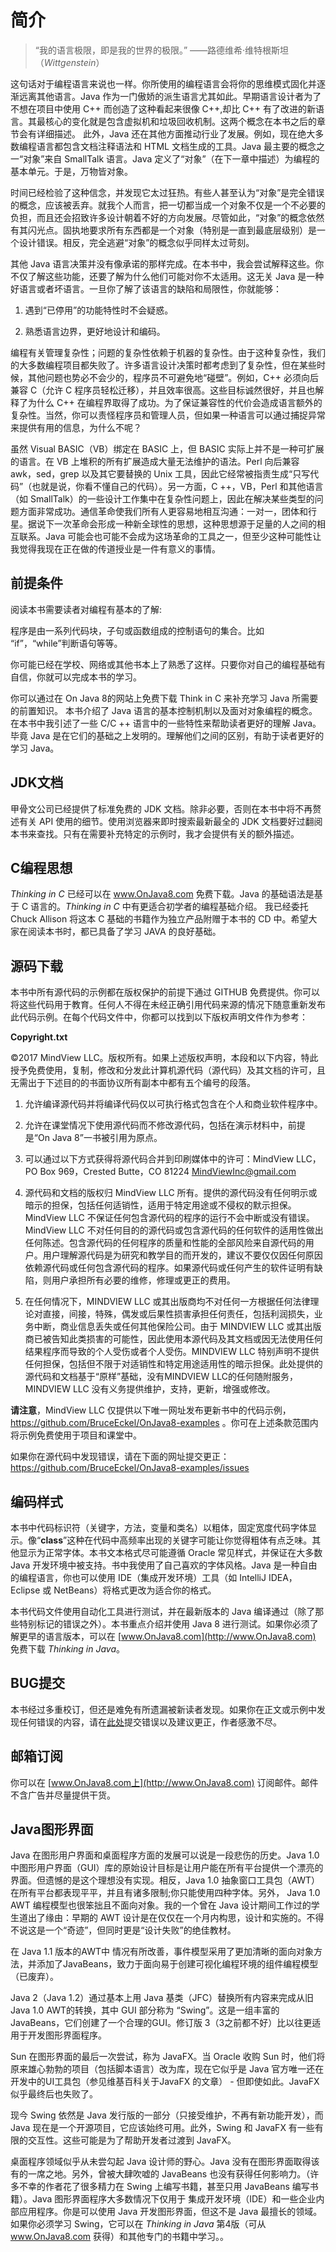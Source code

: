
# 简介

> “我的语言极限，即是我的世界的极限。” ——路德维希·维特根斯坦（*Wittgenstein*）

这句话对于编程语言来说也一样。你所使用的编程语言会将你的思维模式固化并逐渐远离其他语言。Java 作为一门傲娇的派生语言尤其如此。早期语言设计者为了不想在项目中使用 C++ 而创造了这种看起来很像 C++,却比 C++ 有了改进的新语言。其最核心的变化就是包含虚拟机和垃圾回收机制。这两个概念在本书之后的章节会有详细描述。 此外，Java 还在其他方面推动行业了发展。例如，现在绝大多数编程语言都包含文档注释语法和 HTML 文档生成的工具。Java 最主要的概念之一“对象”来自 SmallTalk 语言。Java 定义了“对象”（在下一章中描述）为编程的基本单元。于是，万物皆对象。

时间已经检验了这种信念，并发现它太过狂热。有些人甚至认为“对象”是完全错误的概念，应该被丢弃。就我个人而言，把一切都当成一个对象不仅是一个不必要的负担，而且还会招致许多设计朝着不好的方向发展。尽管如此，“对象”的概念依然有其闪光点。固执地要求所有东西都是一个对象（特别是一直到最底层级别）是一个设计错误。相反，完全逃避“对象”的概念似乎同样太过苛刻。

其他 Java 语言决策并没有像承诺的那样完成。在本书中，我会尝试解释这些。你不仅了解这些功能，还要了解为什么他们可能对你不太适用。这无关 Java 是一种好语言或者坏语言。一旦你了解了该语言的缺陷和局限性，你就能够：

1. 遇到“已停用”的功能特性时不会疑惑。

2. 熟悉语言边界，更好地设计和编码。

编程有关管理复杂性；问题的复杂性依赖于机器的复杂性。由于这种复杂性，我们的大多数编程项目都失败了。许多语言设计决策时都考虑到了复杂性，但在某些时候，其他问题也势必不会少的，程序员不可避免地“碰壁”。例如，C++ 必须向后兼容 C（允许 C 程序员轻松迁移），并且效率很高。这些目标诚然很好，并且也解释了为什么 C++ 在编程界取得了成功。为了保证兼容性的代价会造成语言额外的复杂性。当然，你可以责怪程序员和管理人员，但如果一种语言可以通过捕捉异常来提供有用的信息，为什么不呢？

虽然 Visual BASIC（VB）绑定在 BASIC 上，但 BASIC 实际上并不是一种可扩展的语言。在 VB 上堆积的所有扩展造成大量无法维护的语法。Perl 向后兼容 awk，sed，grep 以及其它要替换的 Unix 工具，因此它经常被指责生成“只写代码”（也就是说，你看不懂自己的代码）。另一方面，C ++，VB，Perl 和其他语言（如 SmallTalk）的一些设计工作集中在复杂性问题上，因此在解决某些类型的问题方面非常成功。通信革命使我们所有人更容易地相互沟通：一对一，团体和行星。据说下一次革命会形成一种新全球性的思想，这种思想源于足量的人之间的相互联系。Java 可能会也可能不会成为这场革命的工具之一，但至少这种可能性让我觉得我现在正在做的传道授业是一件有意义的事情。




## 前提条件

阅读本书需要读者对编程有基本的了解:

程序是由一系列代码块，子句或函数组成的控制语句的集合。比如 “if”，“while”判断语句等等。

你可能已经在学校、网络或其他书本上了熟悉了这样。只要你对自己的编程基础有自信，你就可以完成本书的学习。

你可以通过在 On Java 8的网站上免费下载 Think in C 来补充学习 Java 所需要的前置知识。 本书介绍了 Java 语言的基本控制机制以及面对对象编程的概念。在本书中我引述了一些 C/C ++ 语言中的一些特性来帮助读者更好的理解 Java。 毕竟 Java 是在它们的基础之上发明的。理解他们之间的区别，有助于读者更好的学习 Java。 


## JDK文档

甲骨文公司已经提供了标准免费的 JDK 文档。除非必要，否则在本书中将不再赘述有关 API 使用的细节。使用浏览器来即时搜索最新最全的 JDK 文档要好过翻阅本书来查找。只有在需要补充特定的示例时，我才会提供有关的额外描述。


## C编程思想

*Thinking in C* 已经可以在 www.OnJava8.com 免费下载。Java 的基础语法是基于 C 语言的。*Thinking in C* 中有更适合初学者的编程基础介绍。 我已经委托 Chuck Allison 将这本 C 基础的书籍作为独立产品附赠于本书的 CD 中。希望大家在阅读本书时，都已具备了学习 JAVA 的良好基础。


## 源码下载

本书中所有源代码的示例都在版权保护的前提下通过 GITHUB 免费提供。你可以将这些代码用于教育。任何人不得在未经正确引用代码来源的情况下随意重新发布此代码示例。在每个代码文件中，你都可以找到以下版权声明文件作为参考：

**Copyright.txt**

©2017 MindView LLC。版权所有。如果上述版权声明，本段和以下内容，特此授予免费使用，复制，修改和分发此计算机源代码（源代码）及其文档的许可，且无需出于下述目的的书面协议所有副本中都有五个编号的段落。

1. 允许编译源代码并将编译代码仅以可执行格式包含在个人和商业软件程序中。

2. 允许在课堂情况下使用源代码而不修改源代码，包括在演示材料中，前提是“On Java 8”一书被引用为原点。

3. 可以通过以下方式获得将源代码合并到印刷媒体中的许可：MindView LLC，PO Box 969，Crested Butte，CO 81224 MindViewInc@gmail.com 

4. 源代码和文档的版权归 MindView LLC 所有。提供的源代码没有任何明示或暗示的担保，包括任何适销性，适用于特定用途或不侵权的默示担保。MindView LLC 不保证任何包含源代码的程序的运行不会中断或没有错误。MindView LLC 不对任何目的的源代码或包含源代码的任何软件的适用性做出任何陈述。包含源代码的任何程序的质量和性能的全部风险来自源代码的用户。用户理解源代码是为研究和教学目的而开发的，建议不要仅仅因任何原因依赖源代码或任何包含源代码的程序。如果源代码或任何产生的软件证明有缺陷，则用户承担所有必要的维修，修理或更正的费用。

5. 在任何情况下，MINDVIEW LLC 或其出版商均不对任何一方根据任何法律理论对直接，间接，特殊，偶发或后果性损害承担任何责任，包括利润损失，业务中断，商业信息丢失或任何其他保险公司。由于 MINDVIEW LLC 或其出版商已被告知此类损害的可能性，因此使用本源代码及其文档或因无法使用任何结果程序而导致的个人受伤或者个人受伤。MINDVIEW LLC 特别声明不提供任何担保，包括但不限于对适销性和特定用途适用性的暗示担保。此处提供的源代码和文档基于“原样”基础，没有MINDVIEW LLC的任何随附服务，MINDVIEW LLC 没有义务提供维护，支持，更新，增强或修改。


**请注意**，MindView LLC 仅提供以下唯一网址发布更新书中的代码示例，https://github.com/BruceEckel/OnJava8-examples 。你可在上述条款范围内将示例免费使用于项目和课堂中。

如果你在源代码中发现错误，请在下面的网址提交更正：https://github.com/BruceEckel/OnJava8-examples/issues 


## 编码样式

本书中代码标识符（关键字，方法，变量和类名）以粗体，固定宽度代码字体显示。像“**class**”这种在代码中高频率出现的关键字可能让你觉得粗体有点乏味。其他显示为正常字体。本书文本格式尽可能遵循 Oracle 常见样式，并保证在大多数 Java 开发环境中被支持。书中我使用了自己喜欢的字体风格。Java 是一种自由的编程语言，你也可以使用 IDE（集成开发环境）工具（如 IntelliJ IDEA，Eclipse 或 NetBeans）将格式更改为适合你的格式。

本书代码文件使用自动化工具进行测试，并在最新版本的 Java 编译通过（除了那些特别标记的错误之外）。本书重点介绍并使用 Java 8 进行测试。如果你必须了解更早的语言版本，可以在  [www.OnJava8.com](http://www.OnJava8.com) 免费下载 *Thinking in Java*。


## BUG提交

本书经过多重校订，但还是难免有所遗漏被新读者发现。如果你在正文或示例中发现任何错误的内容，请在[此处](https://github.com/BruceEckel/OnJava8-examples/issues)提交错误以及建议更正，作者感激不尽。


## 邮箱订阅

你可以在 [www.OnJava8.com上](http://www.OnJava8.com) 订阅邮件。邮件不含广告并尽量提供干货。


## Java图形界面

Java 在图形用户界面和桌面程序方面的发展可以说是一段悲伤的历史。Java 1.0 中图形用户界面（GUI）库的原始设计目标是让用户能在所有平台提供一个漂亮的界面。但遗憾的是这个理想没有实现。相反，Java 1.0 抽象窗口工具包（AWT）在所有平台都表现平平，并且有诸多限制;你只能使用四种字体。另外， Java 1.0 AWT 编程模型也很笨拙且不面向对象。我的一个曾在 Java 设计期间工作过的学生道出了缘由：早期的 AWT 设计是在仅仅在一个月内构思，设计和实施的。不得不说这是一个“奇迹”，但同时更是“设计失败”的绝佳教材。

在 Java 1.1 版本的AWT中 情况有所改善，事件模型采用了更加清晰的面向对象方法，并添加了JavaBeans，致力于面向易于创建可视化编程环境的组件编程模型（已废弃）。

Java 2（Java 1.2）通过基本上用 Java 基类（JFC）替换所有内容来完成从旧 Java 1.0 AWT的转换，其中 GUI 部分称为 “Swing”。这是一组丰富的JavaBeans，它们创建了一个合理的GUI。修订版 3（3之前都不好）比以往更适用于开发图形界面程序。

Sun 在图形界面的最后一次尝试，称为 JavaFX。当 Oracle 收购 Sun 时，他们将原来雄心勃勃的项目（包括脚本语言）改为库，现在它似乎是 Java 官方唯一还在开发中的UI工具包（参见维基百科关于JavaFX 的文章） - 但即使如此。JavaFX 似乎最终后也失败了。

现今 Swing 依然是 Java 发行版的一部分（只接受维护，不再有新功能开发），而 Java 现在是一个开源项目，它应该始终可用。此外，Swing 和 JavaFX 有一些有限的交互性。这些可能是为了帮助开发者过渡到 JavaFX。

桌面程序领域似乎从未尝勾起 Java 设计师的野心。Java 没有在图形界面取得该有的一席之地。另外，曾被大肆吹嘘的 JavaBeans 也没有获得任何影响力。（许多不幸的作者花了很多精力在 Swing 上编写书籍，甚至只用 JavaBeans 编写书籍）。Java 图形界面程序大多数情况下仅用于 集成开发环境（IDE）和一些企业内部应用程序。你是可以使用 Java 开发图形界面，但这不是 Java 最擅长的领域。如果你必须学习 Swing，它可以在 *Thinking in Java* 第4版（可从 www.OnJava8.com 获得）和其他专门的书籍中学习。。


<!-- 分页 -->
<div style="page-break-after: always;"></div>
